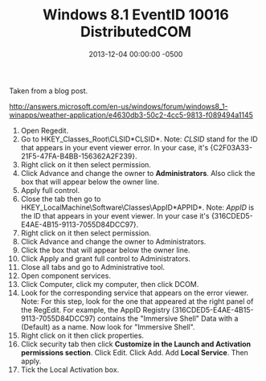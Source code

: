 ﻿---
layout: post
title:  Windows 8.1 EventID 10016 DistributedCOM
date:   2013-12-04 00:00:00 -0500
categories: IT
---






Taken from a blog post.

<a href="http://answers.microsoft.com/en-us/windows/forum/windows8_1-winapps/weather-application/e4630db3-50c2-4cc5-9813-f089494a1145">http://answers.microsoft.com/en-us/windows/forum/windows8_1-winapps/weather-application/e4630db3-50c2-4cc5-9813-f089494a1145</a>

1. Open Regedit.
2. Go to HKEY_Classes_Root\CLSID\*CLSID*.
Note: *CLSID* stand for the ID that appears in your event viewer error. In your case, it's {C2F03A33-21F5-47FA-B4BB-156362A2F239}.
3. Right click on it then select permission.
4. Click Advance and change the owner to <b>Administrators</b>. Also click the box that will appear below the owner line.
5. Apply full control.
6. Close the tab then go to HKEY_LocalMachine\Software\Classes\AppID\*APPID*.
Note: *AppID* is the ID that appears in your event viewer. In your case it's {316CDED5-E4AE-4B15-9113-7055D84DCC97}.
7. Right click on it then select permission.
8. Click Advance and change the owner to Administrators.
9. Click the box that will appear below the owner line.
10. Click Apply and grant full control to Administrators.
11. Close all tabs and go to Administrative tool.
12. Open component services.
13. Click Computer, click my computer, then click DCOM.
14. Look for the corresponding service that appears on the error viewer.
Note: For this step, look for the one that appeared at the right panel of the RegEdit. For example, the AppID Registry (316CDED5-E4AE-4B15-9113-7055D84DCC97) contains the "Immersive Shell" Data with a (Default) as a name. Now look for "Immersive Shell".
15. Right click on it then click properties.
16. Click security tab then click <b>Customize in the Launch and Activation permissions section</b>. Click Edit. Click Add. Add <b>Local Service</b>. Then apply.
17. Tick the Local Activation box.


